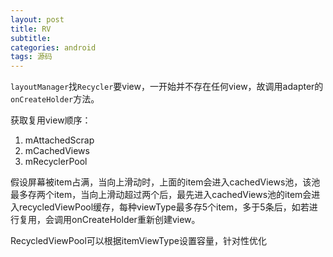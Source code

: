 ```yaml
---
layout: post
title: RV
subtitle: 
categories: android
tags: 源码
---
```


`layoutManager`找`Recycler`要view，一开始并不存在任何view，故调用adapter的`onCreateHolder`方法。

获取复用view顺序：

1. mAttachedScrap
2. mCachedViews
3. mRecyclerPool

假设屏幕被item占满，当向上滑动时，上面的item会进入cachedViews池，该池最多存两个item，当向上滑动超过两个后，最先进入cachedViews池的item会进入recycledViewPool缓存，每种viewType最多存5个item，多于5条后，如若进行复用，会调用onCreateHolder重新创建view。

RecycledViewPool可以根据itemViewType设置容量，针对性优化